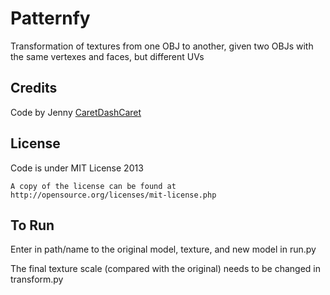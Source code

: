 Patternfy
============

Transformation of textures from one OBJ to another, given two OBJs with the same vertexes and faces, but different UVs

Credits
-------------

Code by Jenny [CaretDashCaret](http://caretdashcaret.wordpress.com/)


License
-------------

Code is under MIT License 2013

	A copy of the license can be found at http://opensource.org/licenses/mit-license.php

To Run
-------------
Enter in path/name to the original model, texture, and new model in run.py

The final texture scale (compared with the original) needs to be changed in transform.py